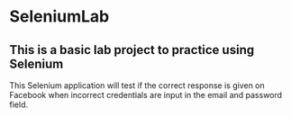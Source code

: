 # SeleniumLab

## This is a basic lab project to practice using Selenium

This Selenium application will test if the correct response is given on Facebook when incorrect credentials are input in the email and password field.
